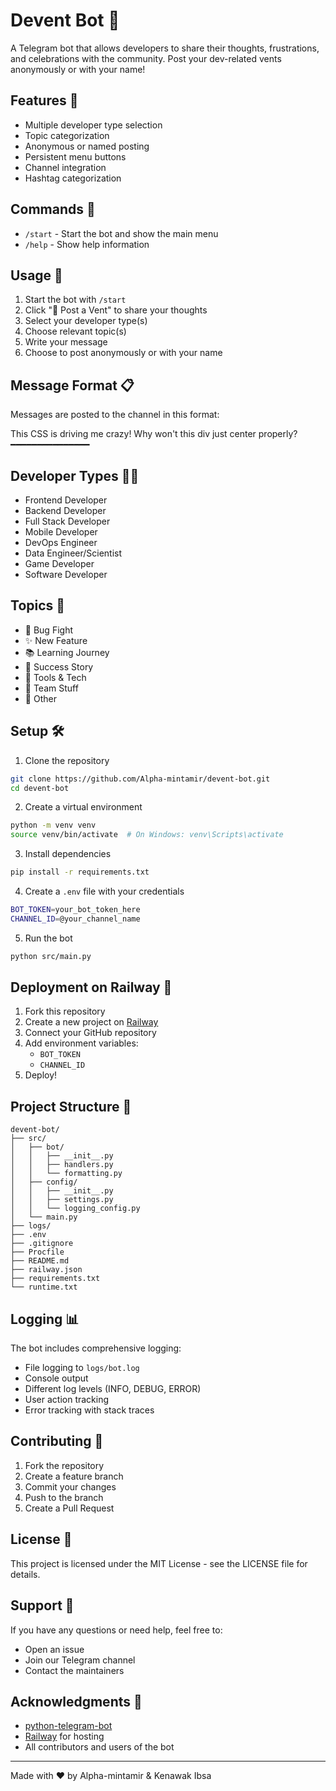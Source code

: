# Devent Bot 🤖

A Telegram bot that allows developers to share their thoughts, frustrations, and celebrations with the community. Post your dev-related vents anonymously or with your name!

## Features 🌟

- Multiple developer type selection
- Topic categorization
- Anonymous or named posting
- Persistent menu buttons
- Channel integration
- Hashtag categorization

## Commands 📝

- `/start` - Start the bot and show the main menu
- `/help` - Show help information

## Usage 🚀

1. Start the bot with `/start`
2. Click "📝 Post a Vent" to share your thoughts
3. Select your developer type(s)
4. Choose relevant topic(s)
5. Write your message
6. Choose to post anonymously or with your name

## Message Format 📋

Messages are posted to the channel in this format:


This CSS is driving me crazy! Why won't this div just center properly?
━━━━━━━━━━━━━━━


## Developer Types 👨‍💻

- Frontend Developer
- Backend Developer
- Full Stack Developer
- Mobile Developer
- DevOps Engineer
- Data Engineer/Scientist
- Game Developer
- Software Developer

## Topics 📌

- 🐛 Bug Fight
- ✨ New Feature
- 📚 Learning Journey
- 🎉 Success Story
- 🔧 Tools & Tech
- 👥 Team Stuff
- 💭 Other

## Setup 🛠

1. Clone the repository
```bash
git clone https://github.com/Alpha-mintamir/devent-bot.git
cd devent-bot
```

2. Create a virtual environment
```bash
python -m venv venv
source venv/bin/activate  # On Windows: venv\Scripts\activate
```

3. Install dependencies
```bash
pip install -r requirements.txt
```

4. Create a `.env` file with your credentials
```bash
BOT_TOKEN=your_bot_token_here
CHANNEL_ID=@your_channel_name
```

5. Run the bot
```bash
python src/main.py
```

## Deployment on Railway 🚂

1. Fork this repository
2. Create a new project on [Railway](https://railway.app/)
3. Connect your GitHub repository
4. Add environment variables:
   - `BOT_TOKEN`
   - `CHANNEL_ID`
5. Deploy!

## Project Structure 📁

```
devent-bot/
├── src/
│   ├── bot/
│   │   ├── __init__.py
│   │   ├── handlers.py
│   │   └── formatting.py
│   ├── config/
│   │   ├── __init__.py
│   │   ├── settings.py
│   │   └── logging_config.py
│   └── main.py
├── logs/
├── .env
├── .gitignore
├── Procfile
├── README.md
├── railway.json
├── requirements.txt
└── runtime.txt
```

## Logging 📊

The bot includes comprehensive logging:
- File logging to `logs/bot.log`
- Console output
- Different log levels (INFO, DEBUG, ERROR)
- User action tracking
- Error tracking with stack traces

## Contributing 🤝

1. Fork the repository
2. Create a feature branch
3. Commit your changes
4. Push to the branch
5. Create a Pull Request

## License 📄

This project is licensed under the MIT License - see the LICENSE file for details.

## Support 💬

If you have any questions or need help, feel free to:
- Open an issue
- Join our Telegram channel
- Contact the maintainers

## Acknowledgments 🙏

- [python-telegram-bot](https://github.com/python-telegram-bot/python-telegram-bot)
- [Railway](https://railway.app/) for hosting
- All contributors and users of the bot

---
Made with ❤️ by Alpha-mintamir & Kenawak Ibsa
